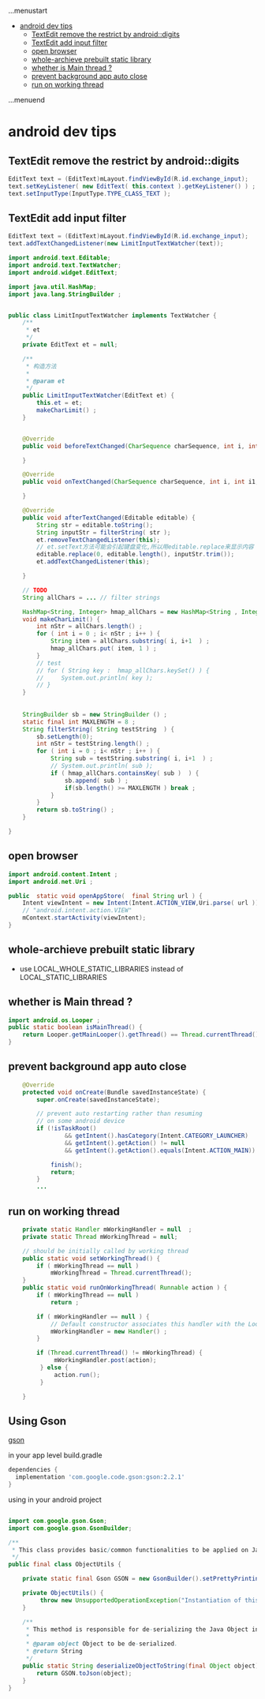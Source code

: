 ...menustart

 - [android dev tips](#cedbb586db72ab93a1b4a11759bb2790)
     - [TextEdit remove the restrict by android::digits](#e0c06a36076f5a0639f1c587a1072b0b)
     - [TextEdit add input filter](#8d305b8ceb34e7bb075ba809c621ba63)
     - [open browser](#36f510971eecdc6dcd92048cb126f598)
     - [whole-archieve prebuilt static library](#55322a5875714b1c278ba95d4d7dca27)
     - [whether is Main thread ?](#a8113f0e4f0db0e8f7a49b9697196e90)
     - [prevent background app auto close](#0f4a700a11434bbd0f28da36dc2ab2e7)
     - [run on working thread](#56b786df876f856f3bdbf37f4eca6a40)

...menuend


<h2 id="cedbb586db72ab93a1b4a11759bb2790"></h2>


# android dev tips

<h2 id="e0c06a36076f5a0639f1c587a1072b0b"></h2>


## TextEdit remove the restrict by android::digits

```java
EditText text = (EditText)mLayout.findViewById(R.id.exchange_input);
text.setKeyListener( new EditText( this.context ).getKeyListener() ) ;
text.setInputType(InputType.TYPE_CLASS_TEXT );
```

<h2 id="8d305b8ceb34e7bb075ba809c621ba63"></h2>


## TextEdit add input filter

```java
EditText text = (EditText)mLayout.findViewById(R.id.exchange_input);
text.addTextChangedListener(new LimitInputTextWatcher(text));
```

```java
import android.text.Editable;
import android.text.TextWatcher;
import android.widget.EditText;

import java.util.HashMap;
import java.lang.StringBuilder ;


public class LimitInputTextWatcher implements TextWatcher {
    /**
     * et
     */
    private EditText et = null;

    /**
     * 构造方法
     *
     * @param et
     */
    public LimitInputTextWatcher(EditText et) {
        this.et = et;
        makeCharLimit() ;
    }


    @Override
    public void beforeTextChanged(CharSequence charSequence, int i, int i1, int i2) {

    }

    @Override
    public void onTextChanged(CharSequence charSequence, int i, int i1, int i2) {

    }

    @Override
    public void afterTextChanged(Editable editable) {
        String str = editable.toString();
        String inputStr = filterString( str );
        et.removeTextChangedListener(this);
        // et.setText方法可能会引起键盘变化,所以用editable.replace来显示内容
        editable.replace(0, editable.length(), inputStr.trim());
        et.addTextChangedListener(this);

    }

    // TODO
    String allChars = ... // filter strings

    HashMap<String, Integer> hmap_allChars = new HashMap<String , Integer>();
    void makeCharLimit() {
        int nStr = allChars.length() ;
        for ( int i = 0 ; i< nStr ; i++ ) {
            String item = allChars.substring( i, i+1  ) ;
            hmap_allChars.put( item, 1 ) ; 
        } 
        // test 
        // for ( String key :  hmap_allChars.keySet() ) {
        //     System.out.println( key );   
        // }
    }
    
    
    StringBuilder sb = new StringBuilder () ;
    static final int MAXLENGTH = 8 ;
    String filterString( String testString  ) {
        sb.setLength(0);
        int nStr = testString.length() ;
        for ( int i = 0 ; i< nStr ; i++ ) {
            String sub = testString.substring( i, i+1  ) ;
            // System.out.println( sub );
            if ( hmap_allChars.containsKey( sub )  ) {
                sb.append( sub ) ;
                if(sb.length() >= MAXLENGTH ) break ;
            }
        } 
        return sb.toString() ;
    }

}
```

<h2 id="36f510971eecdc6dcd92048cb126f598"></h2>


## open browser

```java
import android.content.Intent ;
import android.net.Uri ;

public  static void openAppStore(  final String url ) {
    Intent viewIntent = new Intent(Intent.ACTION_VIEW,Uri.parse( url ));  
    // "android.intent.action.VIEW"
    mContext.startActivity(viewIntent);
}
```

<h2 id="55322a5875714b1c278ba95d4d7dca27"></h2>


## whole-archieve prebuilt static library

 - use LOCAL_WHOLE_STATIC_LIBRARIES  instead of LOCAL_STATIC_LIBRARIES

<h2 id="a8113f0e4f0db0e8f7a49b9697196e90"></h2>


## whether is Main thread ?

```java
import android.os.Looper ;
public static boolean isMainThread() {
    return Looper.getMainLooper().getThread() == Thread.currentThread();
}
```


<h2 id="0f4a700a11434bbd0f28da36dc2ab2e7"></h2>


## prevent background app auto close

```java
    @Override
    protected void onCreate(Bundle savedInstanceState) {
        super.onCreate(savedInstanceState);

        // prevent auto restarting rather than resuming
        // on some android device
        if (!isTaskRoot()
                && getIntent().hasCategory(Intent.CATEGORY_LAUNCHER)
                && getIntent().getAction() != null
                && getIntent().getAction().equals(Intent.ACTION_MAIN)) {

            finish();
            return;
        }
        ...
```

<h2 id="56b786df876f856f3bdbf37f4eca6a40"></h2>


## run on working thread

```java
    private static Handler mWorkingHandler = null  ;
    private static Thread mWorkingThread = null;

    // should be initially called by working thread
    public static void setWorkingThread() {
        if ( mWorkingThread == null )
            mWorkingThread = Thread.currentThread(); 
    }
    public static void runOnWorkingThread( Runnable action ) {
        if ( mWorkingThread == null )
            return ;

        if ( mWorkingHandler == null ) {
            // Default constructor associates this handler with the Looper for the current thread.
            mWorkingHandler = new Handler() ;
        }

        if (Thread.currentThread() != mWorkingThread) {
             mWorkingHandler.post(action);
         } else {
             action.run();
         }

    }
```


## Using Gson

[gson](https://github.com/google/gson)

in your app level build.gradle

```gradle
dependencies {
  implementation 'com.google.code.gson:gson:2.2.1'
}
```

using in your android project

```java

import com.google.gson.Gson;
import com.google.gson.GsonBuilder;

/**
 * This class provides basic/common functionalities to be applied on Java Objects.
 */
public final class ObjectUtils {

    private static final Gson GSON = new GsonBuilder().setPrettyPrinting().create();

    private ObjectUtils() {
         throw new UnsupportedOperationException("Instantiation of this class is not permitted in case you are using reflection.");
    }

    /**
     * This method is responsible for de-serializing the Java Object into Json String.
     *
     * @param object Object to be de-serialized.
     * @return String
     */
    public static String deserializeObjectToString(final Object object) {
        return GSON.toJson(object);
    }
}
```




